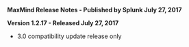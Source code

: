 **MaxMind Release Notes - Published by Splunk July 27, 2017**

**Version 1.2.17 - Released July 27, 2017**

- 3.0 compatibility update release only
